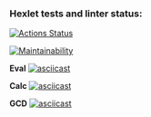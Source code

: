 ### Hexlet tests and linter status:
[![Actions Status](https://github.com/svdegron/java-project-61/workflows/hexlet-check/badge.svg)](https://github.com/svdegron/java-project-61/actions)

[![Maintainability](https://api.codeclimate.com/v1/badges/db682f2bffa28e294c4d/maintainability)](https://codeclimate.com/github/svdegron/java-project-61/maintainability)

**Eval**
[![asciicast](https://asciinema.org/a/04FXSJtBUMLMxZTGLQYvOThwl.svg)](https://asciinema.org/a/04FXSJtBUMLMxZTGLQYvOThwl)

**Calc**
[![asciicast](https://asciinema.org/a/Vy9RxfVnTEJflMusJFsIJCgGA.svg)](https://asciinema.org/a/Vy9RxfVnTEJflMusJFsIJCgGA)

**GCD**
[![asciicast](https://asciinema.org/a/ukKCVtGNFFikBli81eH1UeBb8.svg)](https://asciinema.org/a/ukKCVtGNFFikBli81eH1UeBb8)